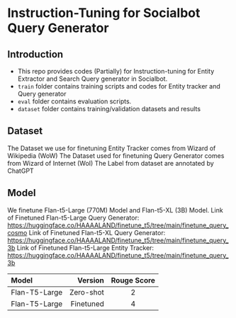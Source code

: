 # Instruction-Tuning for Socialbot Query Generator 

## Introduction
- This repo provides codes (Partially) for Instruction-tuning for Entity Extractor and Search Query generator in Socialbot. 
- `train` folder contains training scripts and codes for Entity tracker and Query generator 
- `eval` folder contains evaluation scripts. 
- `dataset` folder contains training/validation datasets and results

## Dataset 
The Dataset we use for finetuning Entity Tracker comes from Wizard of Wikipedia (WoW)
The Dataset used for finetuning Query Generator comes from Wizard of Internet (WoI)
The Label from dataset are annotated by ChatGPT


## Model
We finetune Flan-t5-Large (770M) Model and Flan-t5-XL (3B) Model. 
Link of Finetuned Flan-t5-Large Query Generator: https://huggingface.co/HAAAALAND/finetune_t5/tree/main/finetune_query_cosmo
Link of Finetuned Flan-t5-XL Query Generator: https://huggingface.co/HAAAALAND/finetune_t5/tree/main/finetune_query_3b
Link of Finetuned Flan-t5-Large Entity Tracker: https://huggingface.co/HAAAALAND/finetune_t5/tree/main/finetune_query_3b


| Model | Version | Rouge Score |
| :-----| ----: | :----: |
| Flan-T5-Large | Zero-shot | 2 |
| Flan-T5-Large| Finetuned | 4 |
